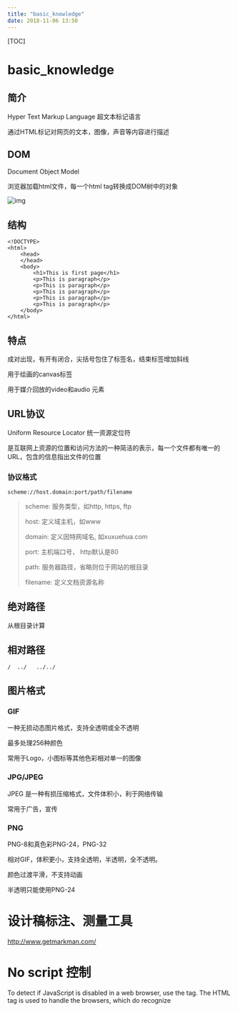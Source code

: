 ```yaml
---
title: "basic_knowledge"
date: 2018-11-06 13:50
---
```


[TOC]

# basic_knowledge

## 简介

Hyper Text Markup Language 超文本标记语言

通过HTML标记对网页的文本，图像，声音等内容进行描述

## DOM

Document Object Model 

浏览器加载html文件，每一个html tag转换成DOM树中的对象

![img](https://www.w3schools.com/js/pic_htmltree.gif)

## 结构

```
<!DOCTYPE>
<html>
    <head>
    </head>
    <body>
        <h1>This is first page</h1>
        <p>This is paragraph</p>
        <p>This is paragraph</p>
        <p>This is paragraph</p>
        <p>This is paragraph</p>
        <p>This is paragraph</p>
    </body>
</html>
```

## 特点

成对出现，有开有闭合，尖括号包住了标签名，结束标签增加斜线

用于绘画的canvas标签

用于媒介回放的video和audio 元素

## URL协议

Uniform Resource Locator 统一资源定位符

是互联网上资源的位置和访问方法的一种简洁的表示，每一个文件都有唯一的URL，包含的信息指出文件的位置

### 协议格式

```
scheme://host.domain:port/path/filename
```

> scheme: 服务类型，如http, https, ftp
> 
> host: 定义域主机，如www
> 
> domain: 定义因特网域名, 如xuxuehua.com
> 
> port: 主机端口号， http默认是80
> 
> path: 服务器路径，省略则位于网站的根目录
> 
> filename: 定义文档资源名称

## 绝对路径

从根目录计算

## 相对路径

```
/  ../   ../../  
```

## 图片格式

### GIF

一种无损动态图片格式，支持全透明或全不透明

最多处理256种颜色

常用于Logo，小图标等其他色彩相对单一的图像

### JPG/JPEG

JPEG 是一种有损压缩格式，文件体积小，利于网络传输

常用于广告，宣传

### PNG

PNG-8和真色彩PNG-24，PNG-32

相对GIF，体积更小，支持全透明，半透明，全不透明。

颜色过渡平滑，不支持动画

半透明只能使用PNG-24

# 

# 设计稿标注、测量工具

http://www.getmarkman.com/





# No script 控制

To detect if JavaScript is disabled in a web browser, use the <noscript> tag. The HTML <noscript> tag is used to handle the browsers, which do recognize <script> tag but do not support scripting. This tag is used to display an alternate text message.

Here’s an example,

```
<!DOCTYPE html>
<html>
   <head>
      <title>HTML noscript Tag</title>
   </head>

   <body>
      <script>
         <!--
            document.write("Hello JavaScript!")
         -->
      </script>
     
      <noscript>
         Your browser does not support JavaScript!
      </noscript>
   </body>
</html>
```



```
<div class="jswarning"> 
<div class="jswarning_c"> 
<h4><span class="label label-warning">Warning !</span></h4> 
<span>Javascript is enabled. To continue, disable Javascript!</span> 
<p><small>- Type "about:config" in your address bar.<br> 
- Search for "javascript".<br> 
- Set "javscript.enabled" to "false".</small></p> 
</div> 
</div>

<noscript> 
<style> 
.jswarning { display: none !important; } 
</style> 
</noscript>
```



## disable javascript

1. In Firefox, type “**about:config**” in the address bar, then press “**Enter**“.
2. Select the “**I accept the risk!**” button.
3. Type “**javascript**” in the “**Search**” box.
4. Double-click the “**javascript.enabled**” line to toggle the setting between “**true**” and “**false**” as desired.



# disable copy

You cannot prevent people from copying text from your page. If you are trying to satisfy a "requirement" this may work for you:

```js
<body oncopy="return false" oncut="return false" onpaste="return false">
```



# disable mouse select

In most browsers, this can be achieved using proprietary variations on the CSS `user-select` property, [originally proposed and then abandoned in CSS 3](http://www.w3.org/TR/2000/WD-css3-userint-20000216#user-select) and now proposed in [CSS UI Level 4](https://drafts.csswg.org/css-ui-4/#content-selection):

```css
*.unselectable {
   -moz-user-select: none;
   -khtml-user-select: none;
   -webkit-user-select: none;

   /*
     Introduced in Internet Explorer 10.
     See http://ie.microsoft.com/testdrive/HTML5/msUserSelect/
   */
   -ms-user-select: none;
   user-select: none;
}
```



use JavaScript to do this recursively for an element's descendants:

```
function makeUnselectable(node) {
    if (node.nodeType == 1) {
        node.setAttribute("unselectable", "on");
    }
    var child = node.firstChild;
    while (child) {
        makeUnselectable(child);
        child = child.nextSibling;
    }
}

makeUnselectable(document.getElementById("foo"));
```



## Anti this operation

go to console and paste below cmd

```
document.body.innerHTML = document.body.innerHTML.replace(/-moz-user-select/g, "XYZ")
document.head.innerHTML = document.head.innerHTML.replace(/-moz-user-select/g, "XYZ")

document.body.innerHTML = document.body.innerHTML.replace(/-khtml-user-select/g, "XYZ")
document.head.innerHTML = document.head.innerHTML.replace(/-khtml-user-select/g, "XYZ")

document.body.innerHTML = document.body.innerHTML.replace(/-webkit-user-select/g, "XYZ")
document.head.innerHTML = document.head.innerHTML.replace(/-webkit-user-select/g, "XYZ")

document.body.innerHTML = document.body.innerHTML.replace(/-ms-user-select/g, "XYZ")
document.head.innerHTML = document.head.innerHTML.replace(/-ms-user-select/g, "XYZ")

document.body.innerHTML = document.body.innerHTML.replace(/user-select/g, "XYZ")
document.head.innerHTML = document.head.innerHTML.replace(/user-select/g, "XYZ")
```

